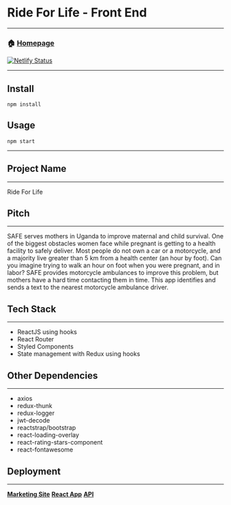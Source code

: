 # Ride For Life - Front End
***
### 🏠 [Homepage](https://rfl.netlify.com/)
[![Netlify Status](https://api.netlify.com/api/v1/badges/2937dd01-8644-41c5-9448-8f5904fdcafc/deploy-status)](https://rfl.netlify.com)
***
## Install
`npm install`
## Usage
`npm start`
***

## Project Name
***
Ride For Life

## Pitch
***
SAFE serves mothers in Uganda to improve maternal and child survival. One of the biggest obstacles women face while pregnant is getting to a health facility to safely deliver. Most people do not own a car or a motorcycle, and a majority live greater than 5 km from a health center (an hour by foot). Can you imagine trying to walk an hour on foot when you were pregnant, and in labor? SAFE provides motorcycle ambulances to improve this problem, but mothers have a hard time contacting them in time. This app identifies and sends a text to the nearest motorcycle ambulance driver.

## Tech Stack
***
- ReactJS using hooks
- React Router
- Styled Components
- State management with Redux using hooks

## Other Dependencies
***
- axios
- redux-thunk
- redux-logger
- jwt-decode
- reactstrap/bootstrap
- react-loading-overlay
- react-rating-stars-component
- react-fontawesome

## Deployment
***
[**Marketing Site**](https://saferidefl.netlify.com/)
[**React App**](https://rfl.netlify.com/)
[**API**](https://rideforlife-backend.herokuapp.com/)